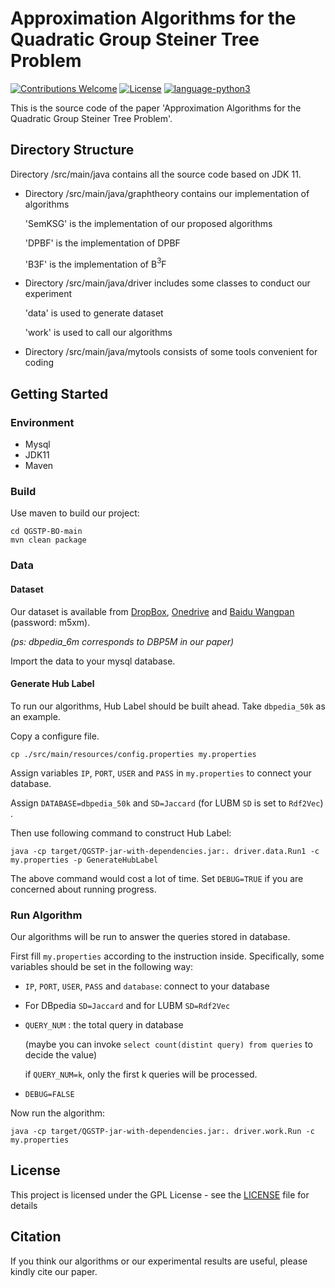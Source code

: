 # Approximation Algorithms for the Quadratic Group Steiner Tree Problem
[![Contributions Welcome](https://img.shields.io/badge/Contributions-Welcome-brightgreen.svg?style=flat-square)](https://github.com/nju-websoft/QGSTP-BO/issues)
[![License](https://img.shields.io/badge/License-Apache-lightgrey.svg?style=flat-square)](https://github.com/nju-websoft/QGSTP-BO/blob/main/LICENSE)
[![language-python3](https://img.shields.io/badge/Language-Java-yellow.svg?style=flat-square)](https://www.java.com/)

This is the source code of the paper 'Approximation Algorithms for the
Quadratic Group Steiner Tree Problem'.

## Directory Structure
Directory /src/main/java contains all the source code based on JDK 11.

+ Directory /src/main/java/graphtheory contains our implementation of algorithms

  'SemKSG' is the implementation of our proposed algorithms

  'DPBF' is the implementation of DPBF

  'B3F' is the implementation of B$^3$F

+ Directory /src/main/java/driver includes some classes to conduct our experiment

  'data' is used to generate dataset

  'work' is used to call our algorithms
+ Directory /src/main/java/mytools consists of some tools convenient for coding

## Getting Started

### Environment

+ Mysql
+ JDK11
+ Maven

### Build

Use maven to build our project:

```shell
cd QGSTP-BO-main
mvn clean package
```

### Data

#### Dataset
Our dataset is available from [DropBox](https://www.dropbox.com/sh/025goup8bi2xjim/AAD0lzaUnWiBcBE3c-vQuOHoa?dl=0), [Onedrive](https://1drv.ms/u/s!AhmzTJHXbVtegmZHH0OMfjGrZX2S?e=MUxQfK) and [Baidu Wangpan](https://pan.baidu.com/s/1Iu0Zt2SMWmTsEWZGOV18zg?pwd=m5xm) (password: m5xm).

*(ps: dbpedia_6m corresponds to DBP5M in our paper)*

Import the data to your mysql database.

#### Generate Hub Label

To run our algorithms, Hub Label should be built ahead. Take `dbpedia_50k` as an example.

Copy a configure file.

```shell
cp ./src/main/resources/config.properties my.properties
```

Assign variables `IP`, `PORT`, `USER` and `PASS` in `my.properties` to connect your database.

Assign `DATABASE=dbpedia_50k` and `SD=Jaccard` (for LUBM `SD` is set to `Rdf2Vec`) .


Then use following command to construct Hub Label:

```shell
java -cp target/QGSTP-jar-with-dependencies.jar:. driver.data.Run1 -c my.properties -p GenerateHubLabel
```


The above command would cost a lot of time. Set `DEBUG=TRUE` if you are concerned about running progress.


### Run Algorithm

Our algorithms will be run to answer the queries stored in database.

First fill `my.properties` according to the instruction inside. Specifically, some variables should be set in the following way:

+ `IP`, `PORT`, `USER`, `PASS` and `database`: connect to your database
+ For DBpedia `SD=Jaccard` and for LUBM `SD=Rdf2Vec`
+ `QUERY_NUM` : the total query in database

  (maybe you can invoke `select count(distint query) from queries` to decide the value)

  if `QUERY_NUM=k`, only the first k queries will be processed.
+ `DEBUG=FALSE`


Now run the algorithm:

```shell
java -cp target/QGSTP-jar-with-dependencies.jar:. driver.work.Run -c my.properties
```

## License
This project is licensed under the GPL License - see the [LICENSE](LICENSE) file for details

## Citation
If you think our algorithms or our experimental results are useful, please kindly cite our paper.
